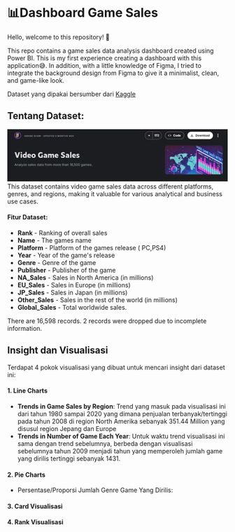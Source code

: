 # 📊Dashboard Game Sales

Hello, welcome to this repository! 🌻

This repo contains a game sales data analysis dashboard created using Power BI. This is my first experience creating a dashboard with this application😅. In addition, with a little knowledge of Figma, I tried to integrate the background design from Figma to give it a minimalist, clean, and game-like look.

Dataset yang dipakai bersumber dari [Kaggle](https://www.kaggle.com/datasets/anandshaw2001/video-game-sales)

## Tentang Dataset:
![Dataset](Asset\image.png)
This dataset contains video game sales data across different platforms, genres, and regions, making it valuable for various analytical and business use cases.
#### **Fitur Dataset:**

- **Rank** - Ranking of overall sales
- **Name** - The games name
- **Platform** - Platform of the games release ( PC,PS4)
- **Year** - Year of the game's release
- **Genre** - Genre of the game
- **Publisher** - Publisher of the game
- **NA_Sales** - Sales in North America (in millions)
- **EU_Sales** - Sales in Europe (in millions)
- **JP_Sales** - Sales in Japan (in millions)
- **Other_Sales** - Sales in the rest of the world (in millions)
- **Global_Sales** - Total worldwide sales.

There are 16,598 records. 2 records were dropped due to incomplete information.

## **Insight dan Visualisasi**
Terdapat 4 pokok visualisasi yang dibuat untuk mencari insight dari dataset ini:
#### 1. Line Charts
- **Trends in Game Sales by Region**: Trend yang masuk pada visualisasi ini dari tahun 1980 sampai 2020 yang dimana penjualan terbanyak/tertinggi pada tahun 2008 di region North Amerika sebanyak 351.44 Million yang disusul region Jepang dan Europe
- **Trends in Number of Game Each Year**: Untuk waktu trend visualisasi ini sama dengan trend sebelumnya, berbeda dengan visualisasi sebelumnya tahun 2009 menjadi tahun yang memperoleh jumlah game yang dirilis tertinggi sebanyak 1431.
#### 2. Pie Charts
- Persentase/Proporsi Jumlah Genre Game Yang Dirilis:
#### 3. Card Visualisasi
#### 4. Rank Visualisasi

